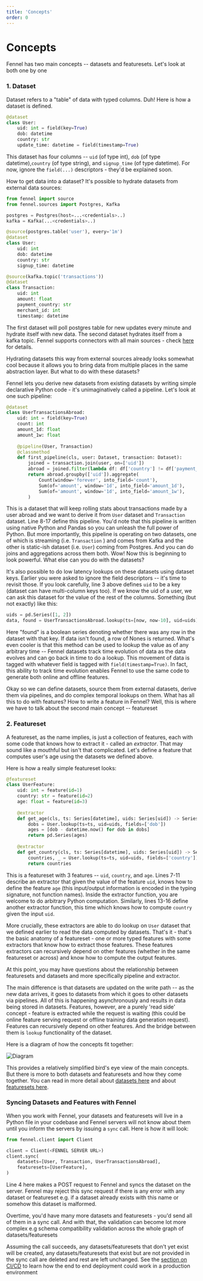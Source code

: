 ```yaml
---
title: 'Concepts'
order: 0
---
```


# Concepts

Fennel has two main concepts -- datasets and featuresets. Let's look at both one by one

### 1. Dataset

Dataset refers to a "table" of data with typed columns. Duh! Here is how a dataset is defined.&#x20;

```python
@dataset
class User:
    uid: int = field(key=True)
    dob: datetime
    country: str
    update_time: datetime = field(timestamp=True)
```

This dataset has four columns -- `uid` (of type int), `dob` (of type datetime),`country` (of type string), and `signup_time` (of type datetime). For now, ignore the `field(...)` descriptors - they'd be explained soon.&#x20;

How to get data into a dataset? It's possible to hydrate datasets from external data sources:

```python
from fennel import source
from fennel.sources import Postgres, Kafka

postgres = Postgres(host=...<credentials>..)
kafka = Kafka(...<credentials>..)

@source(postgres.table('user'), every='1m')
@dataset
class User:
    uid: int
    dob: datetime    
    country: str
    signup_time: datetime

@source(kafka.topic('transactions'))
@dataset
class Transaction:
    uid: int
    amount: float
    payment_country: str
    merchant_id: int
    timestamp: datetime
```

The first dataset will poll postgres table for new updates every minute and hydrate itself with new data. The second dataset hydrates itself from a kafka topic. Fennel supports connectors with all main sources - check [here](/datasets/sources) for details.&#x20;

Hydrating datasets this way from external sources already looks somewhat cool because it allows you to bring data from multiple places in the same abstraction layer. But what to do with these datasets?

Fennel lets you derive new datasets from existing datasets by writing simple declarative Python code - it's unimaginatively called a pipeline. Let's look at one such pipeline:

```python
@dataset
class UserTransactionsAbroad:
    uid: int = field(key=True)
    count: int
    amount_1d: float
    amount_1w: float
    
    @pipeline(User, Transaction)
    @classmethod
    def first_pipeline(cls, user: Dataset, transaction: Dataset):
        joined = transaction.join(user, on=['uid'])
        abroad = joined.filter(lambda df: df['country'] != df['payment_country'])
        return abroad.groupby(['uid']).aggregate(
            Count(window='forever', into_field='count'),
            Sum(of='amount', window='1d', into_field='amount_1d'),
            Sum(of='amount', window='1d', into_field='amount_1w'),
        )
```

This is a dataset that will keep rolling stats about transactions made by a user abroad and we want to derive it from `User` dataset and `Transaction` dataset. Line 8-17 define this pipeline. You'd note that this pipeline is written using native Python and Pandas so you can unleash the full power of Python. But more importantly, this pipeline is operating on two datasets, one of which is streaming (i.e. `Transaction` ) and comes from Kafka and the other is static-ish dataset (i.e. `User`) coming from Postgres. And you can do joins and aggregations across them both. Wow! Now this is beginning to look powerful. What else can you do with the datasets?

It's also possible to do low latency lookups on these datasets using dataset keys. Earlier you were asked to ignore the field descriptors -- it's time to revisit those. If you look carefully, line 3 above defines `uid` to be a key (dataset can have multi-column keys too). If we know the uid of a user, we can ask this dataset for the value of the rest of the columns. Something (but not exactly) like this:

```python
uids = pd.Series([1, 2])
data, found = UserTransactionsAbroad.lookup(ts=[now, now-10], uid=uids)
```

Here "found" is a boolean series denoting whether there was any row in the dataset with that key. If data isn't found, a row of Nones is returned. What's even cooler is that this method can be used to lookup the value as of any arbitrary time -- Fennel datasets track time evolution of data as the data evolves and can go back in time to do a lookup. This movement of data is tagged with whatever field is tagged with `field(timestamp=True)`. In fact, this ability to track time evolution enables Fennel to use the same code to generate both online and offline features.&#x20;

Okay so we can define datasets, source them from external datasets, derive them via pipelines, and do complex temporal lookups on them. What has all this to do with features? How to write a feature in Fennel? Well, this is where we have to talk about the second main concept -- featureset

### 2. Featureset

A featureset, as the name implies, is just a collection of features, each with some code that knows how to extract it - called an _extractor_. That may sound like a mouthful but isn't that complicated. Let's define a feature that computes user's age using the datasets we defined above.

Here is how a really simple featureset looks:

```python
@featureset
class UserFeature:
    uid: int = feature(id=1)
    country: str = feature(id=2)
    age: float = feature(id=3)
    
    @extractor
    def get_age(cls, ts: Series[datetime], uids: Series[uid]) -> Series[age]:
        dobs = User.lookup(ts=ts, uid=uids, fields=['dob'])
        ages = [dob - datetime.now() for dob in dobs]
        return pd.Series(ages)
        
    @extractor
    def get_country(cls, ts: Series[datetime], uids: Series[uid]) -> Series[country]:
        countries, _ = User.lookup(ts=ts, uid=uids, fields=['country'])
        return countries
```

This is a featureset with 3 features -- `uid`, `country`, and `age`. Lines 7-11 describe an extractor that given the value of the feature `uid`, knows how to define the feature `age` (this input/output information is encoded in the typing signature, not function names). Inside the extractor function, you are welcome to do arbitrary Python computation. Similarly, lines 13-16 define another extractor function, this time which knows how to compute `country` given the input `uid`.&#x20;

More crucially, these extractors are able to do lookup on `User` dataset that we defined earlier to read the data computed by datasets. That's it - that's the basic anatomy of a featureset - one or more typed features with some extractors that know how to extract those features. These features extractors can recursively depend on other features (whether in the same featureset or across) and know how to compute the output features.&#x20;

At this point, you may have questions about the relationship between featuresets and datasets and more specifically pipeline and extractor.&#x20;

The main difference is that datasets are updated on the write path -- as the new data arrives, it goes to datasets from which it goes to other datasets via pipelines. All of this is happening asynchronously and results in data being stored in datasets. Features, however, are a purely 'read side' concept - feature is extracted while the request is waiting (this could be online feature serving request or offline training data generation request). Features can recursively depend on other features. And the bridge between them is `lookup` functionality of the dataset.&#x20;

Here is a diagram of how the concepts fit together:

![Diagram](/assets/readwritepath.png)

This provides a relatively simplified bird's eye view of the main concepts. But there is more to both datasets and featuresets and how they come together. You can read in more detail about [datasets here](broken-reference) and about [featuresets here](/featuresets/overview).

### Syncing Datasets and Features with Fennel

When you work with Fennel, your datasets and featuresets will live in a Python file in your codebase and Fennel servers will not know about them until you inform the servers by issuing a `sync` call. Here is how it will look:

```python
from fennel.client import Client

client = Client(<FENNEL SERVER URL>)
client.sync(
    datasets=[User, Transaction, UserTransactionsAbroad],
    featuresets=[UserFeature],
)
```

Line 4 here makes a POST request to Fennel and syncs the dataset on the server. Fennel may reject this sync request if there is any error with any dataset or featureset e.g. if a dataset already exists with this name or somehow this dataset is malformed.&#x20;

Overtime, you'd have many more datasets and featuresets - you'd send all of them in a sync call. And with that, the validation can become lot more complex e.g schema compatibility validation across the whole graph of datasets/featuresets

Assuming the call succeeds, any datasets/featuresets that don't yet exist will be created, any datasets/featuresets that exist but are not provided in the sync call are deleted and rest are left unchanged. See the [section on CI/CD](/testing-and-ci-cd/ci-cd-workflows) to learn how the end to end deployment could work in a production environment

